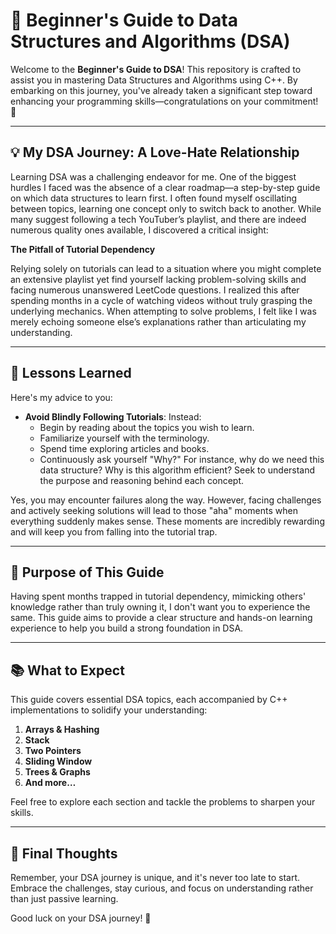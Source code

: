 # 🌟 **Beginner's Guide to Data Structures and Algorithms (DSA)**

Welcome to the **Beginner's Guide to DSA**! This repository is crafted to assist you in mastering Data Structures and Algorithms using C++. By embarking on this journey, you've already taken a significant step toward enhancing your programming skills—congratulations on your commitment! 🎉

---

## 💡 **My DSA Journey: A Love-Hate Relationship**

Learning DSA was a challenging endeavor for me. One of the biggest hurdles I faced was the absence of a clear roadmap—a step-by-step guide on which data structures to learn first. I often found myself oscillating between topics, learning one concept only to switch back to another. While many suggest following a tech YouTuber’s playlist, and there are indeed numerous quality ones available, I discovered a critical insight:

**The Pitfall of Tutorial Dependency**

Relying solely on tutorials can lead to a situation where you might complete an extensive playlist yet find yourself lacking problem-solving skills and facing numerous unanswered LeetCode questions. I realized this after spending months in a cycle of watching videos without truly grasping the underlying mechanics. When attempting to solve problems, I felt like I was merely echoing someone else’s explanations rather than articulating my understanding.

---

## 🧠 **Lessons Learned**

Here's my advice to you:

- **Avoid Blindly Following Tutorials**: Instead:
  - Begin by reading about the topics you wish to learn.
  - Familiarize yourself with the terminology.
  - Spend time exploring articles and books.
  - Continuously ask yourself "Why?" For instance, why do we need this data structure? Why is this algorithm efficient? Seek to understand the purpose and reasoning behind each concept.

Yes, you may encounter failures along the way. However, facing challenges and actively seeking solutions will lead to those "aha" moments when everything suddenly makes sense. These moments are incredibly rewarding and will keep you from falling into the tutorial trap.

---

## 🎯 **Purpose of This Guide**

Having spent months trapped in tutorial dependency, mimicking others' knowledge rather than truly owning it, I don't want you to experience the same. This guide aims to provide a clear structure and hands-on learning experience to help you build a strong foundation in DSA.

---

## 📚 **What to Expect**

This guide covers essential DSA topics, each accompanied by C++ implementations to solidify your understanding:

1. **Arrays & Hashing**
2. **Stack**
3. **Two Pointers**
4. **Sliding Window**
5. **Trees & Graphs**
6. **And more…**

Feel free to explore each section and tackle the problems to sharpen your skills.

---

## 🌈 **Final Thoughts**

Remember, your DSA journey is unique, and it's never too late to start. Embrace the challenges, stay curious, and focus on understanding rather than just passive learning.

Good luck on your DSA journey! 🚀
